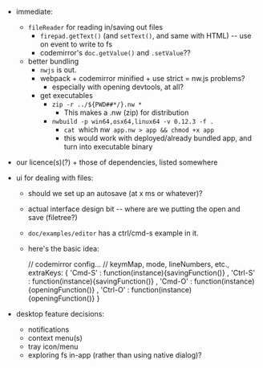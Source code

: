 * immediate:
  * `fileReader` for reading in/saving out files
    * `firepad.getText()` (and `setText()`, and same with HTML) -- use on event to write to fs
    * codemirror's `doc.getValue()` and `.setValue`??
  * better bundling
    * `nwjs` is out.
    * webpack +  codemirror minified + use strict = nw.js problems?
      * especially with opening devtools, at all?
    * get executables
      * `zip -r ../${PWD##*/}.nw *`
        * This makes a .nw (zip) for distribution
      * `nwbuild -p win64,osx64,linux64 -v 0.12.3 -f .`
        * `cat `which nw` app.nw > app && chmod +x app`
        * this would work with deployed/already bundled app, and turn into executable binary
* our licence(s)(?) + those of dependencies, listed somewhere

* ui for dealing with files:
  * should we set up an autosave (at x ms or whatever)?
  * actual interface design bit -- where are we putting the open and save (filetree?)
  * `doc/examples/editor` has a ctrl/cmd-s example in it.
  * here's the basic idea:

    // codemirror config...
    // keymMap, mode, lineNumbers, etc.,
    extraKeys: {
      'Cmd-S'  : function(instance){savingFunction()}
    , 'Ctrl-S' : function(instance){savingFunction()}
    , 'Cmd-O'  : function(instance){openingFunction()}
    , 'Ctrl-O' : function(instance){openingFunction()}
    }

* desktop feature decisions:
  * notifications
  * context menu(s)
  * tray icon/menu
  * exploring fs in-app (rather than using native dialog)?

